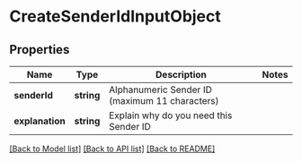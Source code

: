 # CreateSenderIdInputObject

## Properties
Name | Type | Description | Notes
------------ | ------------- | ------------- | -------------
**senderId** | **string** | Alphanumeric Sender ID (maximum 11 characters) | 
**explanation** | **string** | Explain why do you need this Sender ID | 

[[Back to Model list]](../README.md#documentation-for-models) [[Back to API list]](../README.md#documentation-for-api-endpoints) [[Back to README]](../README.md)


